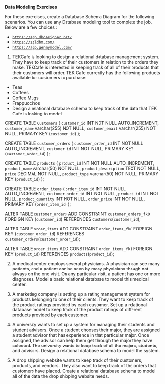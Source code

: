 **Data Modeling Exercises**

For these exercises, create a Database Schema Diagram for the following scenarios.  You can use any Database modeling tool to complete the job.  Below are a few choices : 
  
 - <code>https://app.dbdesigner.net/</code>
 - <code>https://sqldbm.com/</code>
 - <code>https://app.genmymodel.com/</code>

1. TEKCafe  is looking to design a relational database management system.  They have to keep track of their customers in relation to the orders they make.  TEKCafe is interested in keeping track of all of their products that their customers will order.  TEK Cafe currently has the following products available for customers to purchase:

- Teas
- Coffees
- Coffee Mugs
- Frappuccinos
- Design a relational database schema to keep track of the data that TEK Cafe is looking to model.

CREATE TABLE `Customers` (
	`customer_id` INT NOT NULL AUTO_INCREMENT,
	`customer_name` varchar(255) NOT NULL,
	`customer_email` varchar(255) NOT NULL,
	PRIMARY KEY (`customer_id`)
);

CREATE TABLE `customer_orders` (
	`customer_order_id` INT NOT NULL AUTO_INCREMENT,
	`customer_id` INT NOT NULL,
	PRIMARY KEY (`customer_order_id`)
);

CREATE TABLE `products` (
	`product_id` INT NOT NULL AUTO_INCREMENT,
	`product_name` varchar(50) NOT NULL,
	`product_description` TEXT NOT NULL,
	`price` DECIMAL NOT NULL,
	`product_type` varchar(50) NOT NULL,
	PRIMARY KEY (`product_id`)
);

CREATE TABLE `order_items` (
	`order_item_id` INT NOT NULL AUTO_INCREMENT,
	`customer_order_id` INT NOT NULL,
	`product_id` INT NOT NULL,
	`product_quantity` INT NOT NULL,
	`order_price` INT NOT NULL,
	PRIMARY KEY (`order_item_id`)
);

ALTER TABLE `customer_orders` ADD CONSTRAINT `customer_orders_fk0` FOREIGN KEY (`customer_id`) REFERENCES `Customers`(`customer_id`);

ALTER TABLE `order_items` ADD CONSTRAINT `order_items_fk0` FOREIGN KEY (`customer_order_id`) REFERENCES `customer_orders`(`customer_order_id`);

ALTER TABLE `order_items` ADD CONSTRAINT `order_items_fk1` FOREIGN KEY (`product_id`) REFERENCES `products`(`product_id`);


2. A medical center employs several physicians. A physician can see many patients, and a patient can be seen by many physicians though not always on the one visit. On any particular visit, a patient has one or more diagnoses.  Model a basic relational database to model this medical center.  

3. A marketing company is setting up a rating management system for products belonging to one of their clients.  They want to keep track of the product ratings provided by each customer.  Set up a relational database model to keep track of the product ratings of different products provided by each customer.  

4. A university wants to set up a system for managing their students and student advisors.  Once a student chooses their major, they are assigned a student advisor that has experience in that particular major.   Once assigned, the advisor can help them get through the major they have selected.  The university wants to keep track of all the majors, students, and advisors.  Design a relational database schema to model the system.  

5. A drop shipping website wants to keep track of their customers, products, and vendors.  They also want to keep track of the orders that customers have placed.  Create a relational database schema to model all of the data the drop shipping website needs.   

